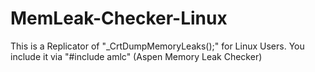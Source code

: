 # MemLeak-Checker-Linux
This is a Replicator of "_CrtDumpMemoryLeaks();" for Linux Users.
You include it via "#include amlc" (Aspen Memory Leak Checker)
